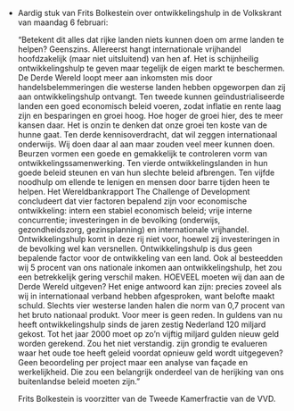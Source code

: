 - Aardig stuk van Frits Bolkestein over ontwikkelingshulp in de Volkskrant van maandag 6 februari:
  
  “Betekent dit alles dat rijke landen niets kunnen doen om arme landen te helpen? Geenszins. Allereerst hangt internationale vrijhandel hoofdzakelijk (maar niet uitsluitend) van hen af. Het is schijnheilig ontwikkelingshulp te geven maar tegelijk de eigen markt te beschermen. De Derde Wereld loopt meer aan inkomsten mis door handelsbelemmeringen die westerse landen hebben opgeworpen dan zij aan ontwikkelingshulp ontvangt.
  Ten tweede kunnen geïndustrialiseerde landen een goed economisch beleid voeren, zodat inflatie en rente laag zijn en besparingen en groei hoog. Hoe hoger de groei hier, des te meer kansen daar. Het is onzin te denken dat onze groei ten koste van de hunne gaat.
  Ten derde kennisoverdracht, dat wil zeggen internationaal onderwijs. Wij doen daar al aan maar zouden veel meer kunnen doen. Beurzen vormen een goede en gemakkelijk te controleren vorm van ontwikkelingssamenwerking.
  Ten vierde ontwikkelingslanden in hun goede beleid steunen en van hun slechte beleid afbrengen.
  Ten vijfde noodhulp om ellende te lenigen en mensen door barre tijden heen te helpen.
  Het Wereldbankrapport The Challenge of Development concludeert dat vier factoren bepalend zijn voor economische ontwikkeling: intern een stabiel economisch beleid; vrije interne concurrentie; investeringen in de bevolking (onderwijs, gezondheidszorg, gezinsplanning) en internationale vrijhandel. Ontwikkelingshulp komt in deze rij niet voor, hoewel zij investeringen in de bevolking wel kan versnellen.
  Ontwikkelingshulp is dus geen bepalende factor voor de ontwikkeling van een land. Ook al besteedden wij 5 procent van ons nationale inkomen aan ontwikkelingshulp, het zou een betrekkelijk gering verschil maken.
  HOEVEEL moeten wij dan aan de Derde Wereld uitgeven? Het enige antwoord kan zijn: precies zoveel als wij in internationaal verband hebben afgesproken, want belofte maakt schuld. Slechts vier westerse landen halen die norm van 0,7 procent van het bruto nationaal produkt. Voor meer is geen reden.
  In guldens van nu heeft ontwikkelingshulp sinds de jaren zestig Nederland 120 miljard gekost. Tot het jaar 2000 moet op zo’n vijftig miljard gulden nieuw geld worden gerekend.
  Zou het niet verstandig. zijn grondig te evalueren waar het oude toe heeft geleid voordat opnieuw geld wordt uitgegeven? Geen beoordeling per project maar een analyse van façade en werkelijkheid. Die zou een belangrijk onderdeel van de herijking van ons buitenlandse beleid moeten zijn.”
  
  Frits Bolkestein is voorzitter van de Tweede Kamerfractie van de VVD.